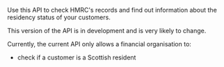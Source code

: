 

Use this API to check HMRC's records and find out information about the residency status of your customers.

This version of the API is in development and is very likely to change.

Currently, the current API only allows a financial organisation to:

  * check if a customer is a Scottish resident    
